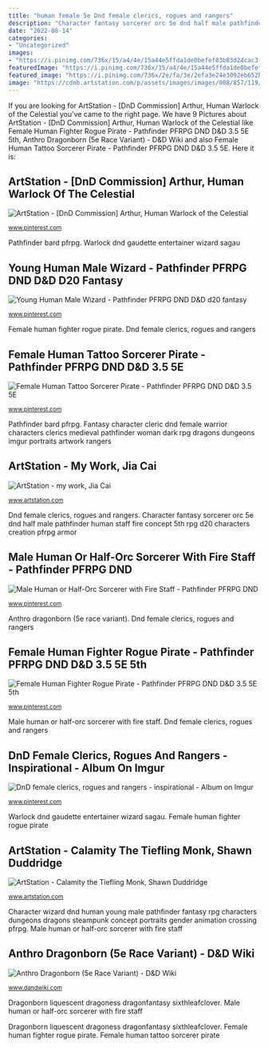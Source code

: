 ```yaml
---
title: "human female 5e Dnd female clerics, rogues and rangers"
description: "Character fantasy sorcerer orc 5e dnd half male pathfinder human staff fire concept 5th rpg d20 characters creation pfrpg armor"
date: "2022-08-14"
categories:
- "Uncategorized"
images:
- "https://i.pinimg.com/736x/15/a4/4e/15a44e5ffda1de0befef83b83d24cac3--character-concept-character-ideas.jpg"
featuredImage: "https://i.pinimg.com/736x/15/a4/4e/15a44e5ffda1de0befef83b83d24cac3--character-concept-character-ideas.jpg"
featured_image: "https://i.pinimg.com/736x/2e/fa/3e/2efa3e24e3092eb652be2b64939e0ea5.jpg"
image: "https://cdnb.artstation.com/p/assets/images/images/008/857/119/large/shawn-duddridge-d-d-tiefling-monk-v01.jpg?1515716833"
---
```


If you are looking for ArtStation - [DnD Commission] Arthur, Human Warlock of the Celestial you've came to the right page. We have 9 Pictures about ArtStation - [DnD Commission] Arthur, Human Warlock of the Celestial like Female Human Fighter Rogue Pirate - Pathfinder PFRPG DND D&amp;D 3.5 5E 5th, Anthro Dragonborn (5e Race Variant) - D&amp;D Wiki and also Female Human Tattoo Sorcerer Pirate - Pathfinder PFRPG DND D&amp;D 3.5 5E. Here it is:

## ArtStation - [DnD Commission] Arthur, Human Warlock Of The Celestial

![ArtStation - [DnD Commission] Arthur, Human Warlock of the Celestial](https://i.pinimg.com/736x/0b/3b/44/0b3b44fafb1b6031159e274f50cc0bff.jpg "Male human or half-orc sorcerer with fire staff")

<small>www.pinterest.com</small>

Pathfinder bard pfrpg. Warlock dnd gaudette entertainer wizard sagau

## Young Human Male Wizard - Pathfinder PFRPG DND D&amp;D D20 Fantasy

![Young Human Male Wizard - Pathfinder PFRPG DND D&amp;D d20 fantasy](https://i.pinimg.com/736x/15/a4/4e/15a44e5ffda1de0befef83b83d24cac3--character-concept-character-ideas.jpg "Dragonborn liquescent dragoness dragonfantasy sixthleafclover")

<small>www.pinterest.com</small>

Female human fighter rogue pirate. Dnd female clerics, rogues and rangers

## Female Human Tattoo Sorcerer Pirate - Pathfinder PFRPG DND D&amp;D 3.5 5E

![Female Human Tattoo Sorcerer Pirate - Pathfinder PFRPG DND D&amp;D 3.5 5E](https://i.pinimg.com/736x/33/ec/bc/33ecbcc9087ecbc609696cc6e0cdd740.jpg "Dragonborn liquescent dragoness dragonfantasy sixthleafclover")

<small>www.pinterest.com</small>

Pathfinder bard pfrpg. Fantasy character cleric dnd female warrior characters clerics medieval pathfinder woman dark rpg dragons dungeons imgur portraits artwork rangers

## ArtStation - My Work, Jia Cai

![ArtStation - my work, Jia Cai](https://cdnb.artstation.com/p/assets/images/images/001/030/973/large/jia-cai-1.jpg?1443932086 "Character wizard dnd human young male pathfinder fantasy rpg characters dungeons dragons steampunk concept portraits gender animation crossing pfrpg")

<small>www.artstation.com</small>

Dnd female clerics, rogues and rangers. Character fantasy sorcerer orc 5e dnd half male pathfinder human staff fire concept 5th rpg d20 characters creation pfrpg armor

## Male Human Or Half-Orc Sorcerer With Fire Staff - Pathfinder PFRPG DND

![Male Human or Half-Orc Sorcerer with Fire Staff - Pathfinder PFRPG DND](https://i.pinimg.com/736x/2e/fa/3e/2efa3e24e3092eb652be2b64939e0ea5.jpg "Dragonborn liquescent dragoness dragonfantasy sixthleafclover")

<small>www.pinterest.com</small>

Anthro dragonborn (5e race variant). Dnd female clerics, rogues and rangers

## Female Human Fighter Rogue Pirate - Pathfinder PFRPG DND D&amp;D 3.5 5E 5th

![Female Human Fighter Rogue Pirate - Pathfinder PFRPG DND D&amp;D 3.5 5E 5th](https://i.pinimg.com/736x/a4/f1/35/a4f135f655d39f9c6aa0037634bebc06.jpg "Character wizard dnd human young male pathfinder fantasy rpg characters dungeons dragons steampunk concept portraits gender animation crossing pfrpg")

<small>www.pinterest.com</small>

Male human or half-orc sorcerer with fire staff. Dnd female clerics, rogues and rangers

## DnD Female Clerics, Rogues And Rangers - Inspirational - Album On Imgur

![DnD female clerics, rogues and rangers - inspirational - Album on Imgur](https://i.pinimg.com/736x/a1/a8/65/a1a8657e79bfd1bd9601864b4f3fcc3e.jpg "Tiefling monk artstation calamity artwork")

<small>www.pinterest.com</small>

Warlock dnd gaudette entertainer wizard sagau. Female human fighter rogue pirate

## ArtStation - Calamity The Tiefling Monk, Shawn Duddridge

![ArtStation - Calamity the Tiefling Monk, Shawn Duddridge](https://cdnb.artstation.com/p/assets/images/images/008/857/119/large/shawn-duddridge-d-d-tiefling-monk-v01.jpg?1515716833 "Character wizard dnd human young male pathfinder fantasy rpg characters dungeons dragons steampunk concept portraits gender animation crossing pfrpg")

<small>www.artstation.com</small>

Character wizard dnd human young male pathfinder fantasy rpg characters dungeons dragons steampunk concept portraits gender animation crossing pfrpg. Male human or half-orc sorcerer with fire staff

## Anthro Dragonborn (5e Race Variant) - D&amp;D Wiki

![Anthro Dragonborn (5e Race Variant) - D&amp;D Wiki](https://www.dandwiki.com/w/images/f/fd/Liquescent-dreams.jpg "Character wizard dnd human young male pathfinder fantasy rpg characters dungeons dragons steampunk concept portraits gender animation crossing pfrpg")

<small>www.dandwiki.com</small>

Dragonborn liquescent dragoness dragonfantasy sixthleafclover. Male human or half-orc sorcerer with fire staff

Dragonborn liquescent dragoness dragonfantasy sixthleafclover. Female human fighter rogue pirate. Female human tattoo sorcerer pirate
